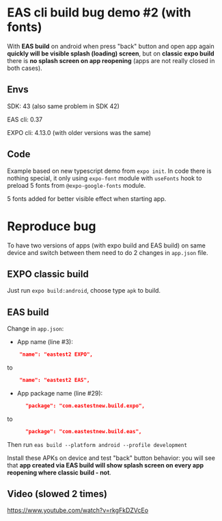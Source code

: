 EAS cli build bug demo #2 (with fonts)
===

With **EAS build** on android when press "back" button and open app again **quickly will be visible splash (loading) screen**, but on **classic expo build** there is **no splash screen on app reopening** (apps are not really closed in both cases).

Envs
---

SDK: 43 (also same problem in SDK 42)

EAS cli: 0.37

EXPO cli: 4.13.0 (with older versions was the same)

Code
---

Example based on new typescript demo from `expo init`. In code there is nothing special, it only using `expo-font` module with `useFonts` hook to preload 5 fonts from `@expo-google-fonts` module.

5 fonts added for better visible effect when starting app.

Reproduce bug
===

To have two versions of apps (with expo build and EAS build) on same device and switch between them need to do 2 changes in `app.json` file.

EXPO classic build
---

Just run `expo build:android`, choose type `apk` to build.

EAS build
---

Change in `app.json`:

- App name (line #3):
```json
    "name": "eastest2 EXPO",
```
to
```json
    "name": "eastest2 EAS",
```
- App package name (line #29):
```json
      "package": "com.eastestnew.build.expo",
```
to
```json
      "package": "com.eastestnew.build.eas",
```

Then run `eas build --platform android --profile development`

Install these APKs on device and test "back" button behavior: you will see that **app created via EAS build will show splash screen on every app reopening where classic build - not**.

Video (slowed 2 times)
---

https://www.youtube.com/watch?v=rkgFkDZVcEo
